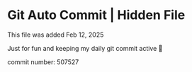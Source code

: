 # Git Auto Commit | Hidden File

This file was added Feb 12, 2025

Just for fun and keeping my daily git commit active 🤪

commit number: 507527
